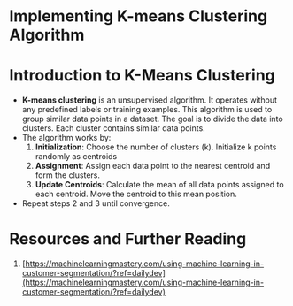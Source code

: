# Implementing K-means Clustering Algorithm

# Introduction to K-Means Clustering

- **K-means clustering** is an unsupervised algorithm. It operates without any predefined labels or training examples. This algorithm is used to group similar data points in a dataset. The goal is to divide the data into clusters. Each cluster contains similar data points.
- The algorithm works by:
  1. **Initialization**: Choose the number of clusters (k). Initialize k points randomly as centroids
  2. **Assignment**: Assign each data point to the nearest centroid and form the clusters.
  3. **Update Centroids**: Calculate the mean of all data points assigned to each centroid. Move the centroid to this mean position.
- Repeat steps 2 and 3 until convergence.

# Resources and Further Reading

1. [https://machinelearningmastery.com/using-machine-learning-in-customer-segmentation/?ref=dailydev](https://machinelearningmastery.com/using-machine-learning-in-customer-segmentation/?ref=dailydev)
